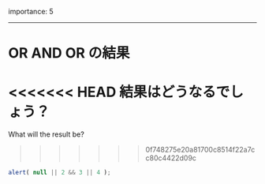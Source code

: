 importance: 5

---

# OR AND OR の結果

<<<<<<< HEAD
結果はどうなるでしょう？
=======
What will the result be?
>>>>>>> 0f748275e20a81700c8514f22a7cc80c4422d09c

```js
alert( null || 2 && 3 || 4 );
```

